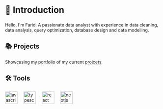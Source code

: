<h1 align="left">👋 Introduction</h1>

###

<p align="left">Hello, I'm Farid. A passionate data analyst with experience in data cleaning, data analysis, query optimization, database design and data modelling.</p>

<h2 align="left">📚 Projects</h2>

###

Showcasing my portfolio of my current
<a href = "https://github.com/Farid1270/My-Portfolio" rel="nofollow">projcets<a/>.

###

<h2 align="left">🛠️  Tools</h2>

###

<div align="left">
  <img src="https://cdn.jsdelivr.net/gh/devicons/devicon/icons/java/java-original.svg" height="40" alt="javascript logo"  />
  <img width="12" />
  <img src="https://cdn.jsdelivr.net/gh/devicons/devicon/icons/python/python-original.svg" height="40" alt="typescript logo"  />
  <img width="12" />
  <img src="https://cdn.jsdelivr.net/gh/devicons/devicon/icons/mysql/mysql-original.svg" height="40" alt="react logo"  />
  <img width="12" />
  <img src="https://cdn.jsdelivr.net/gh/devicons/devicon/icons/matlab/matlab-original.svg" height="40" alt="nextjs logo"  />
</div>

###
